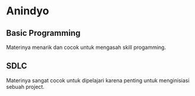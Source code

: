 # Anindyo
## Basic Programming
Materinya menarik dan cocok untuk mengasah skill progamming.

## SDLC
Materinya sangat cocok untuk dipelajari karena penting untuk menginisiasi sebuah project.